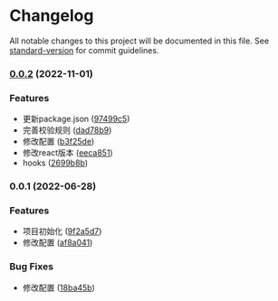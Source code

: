 # Changelog

All notable changes to this project will be documented in this file. See [standard-version](https://github.com/conventional-changelog/standard-version) for commit guidelines.

### [0.0.2](https://github.com/xz-77/hooks/compare/v0.0.1...v0.0.2) (2022-11-01)


### Features

* 更新package.json ([97499c5](https://github.com/xz-77/hooks/commit/97499c53569f9ac572ea3123c89b82886c800d5b))
* 完善校验规则 ([dad78b9](https://github.com/xz-77/hooks/commit/dad78b9d539accc13794e834c81f3c50c54cff9f))
* 修改配置 ([b3f25de](https://github.com/xz-77/hooks/commit/b3f25de8d4a021f56774527e90f9f7cc4d39efcf))
* 修改react版本 ([eeca851](https://github.com/xz-77/hooks/commit/eeca8514aab56d697477a57936a27f6dd9edb98b))
* hooks ([2699b8b](https://github.com/xz-77/hooks/commit/2699b8bc68411999cd94520bd218dc061f9ac5fa))

### 0.0.1 (2022-06-28)


### Features

* 项目初始化 ([9f2a5d7](https://github.com/xz-77/some-hooks/commit/9f2a5d7041bef838f2c449117c3f969a2417420e))
* 修改配置 ([af8a041](https://github.com/xz-77/some-hooks/commit/af8a0410d70f8b87fae840637549145f2100ad2b))


### Bug Fixes

* 修改配置 ([18ba45b](https://github.com/xz-77/some-hooks/commit/18ba45b571947d025246843bdbe48f70d318d693))
